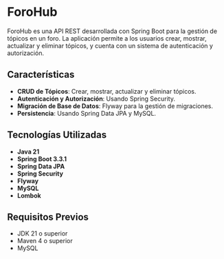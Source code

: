 # ForoHub

ForoHub es una API REST desarrollada con Spring Boot para la gestión de tópicos en un foro. La aplicación permite a los usuarios crear, mostrar, actualizar y eliminar tópicos, y cuenta con un sistema de autenticación y autorización.

## Características

- **CRUD de Tópicos**: Crear, mostrar, actualizar y eliminar tópicos.
- **Autenticación y Autorización**: Usando Spring Security.
- **Migración de Base de Datos**: Flyway para la gestión de migraciones.
- **Persistencia**: Usando Spring Data JPA y MySQL.

## Tecnologías Utilizadas

- **Java 21**
- **Spring Boot 3.3.1**
- **Spring Data JPA**
- **Spring Security**
- **Flyway**
- **MySQL**
- **Lombok**

## Requisitos Previos

- JDK 21 o superior
- Maven 4 o superior
- MySQL

